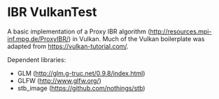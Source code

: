 # IBR VulkanTest
A basic implementation of a Proxy IBR algorithm (http://resources.mpi-inf.mpg.de/ProxyIBR/) in Vulkan. Much of the Vulkan boilerplate was adapted from https://vulkan-tutorial.com/.

Dependent libraries:
- GLM (http://glm.g-truc.net/0.9.8/index.html)
- GLFW (http://www.glfw.org/)
- stb_image (https://github.com/nothings/stb)
